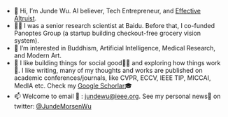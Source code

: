 - 👋 Hi, I’m Junde Wu. AI believer, Tech Entrepreneur, and [Effective Altruist](https://www.effectivealtruism.org).
- 🧑‍💻 I was a senior research scientist at Baidu. Before that, I co-funded Panoptes Group (a startup building checkout-free grocery vision system).
- 👀 I’m interested in Buddhism, Artificial Intelligence, Medical Research, and Modern Art.
- 💞️ I like building things for social good🧑‍🔧 and exploring how things work🤯. I like writing, many of my thoughts and works are published on academic conferences/journals, like CVPR, ECCV, IEEE TIP, MICCAI, MedIA etc. Check my [Google Schorlar](https://scholar.google.com/citations?user=FZSKG-AAAAAJ&hl=en  )🎓 
- 📫 Welcome to email 📨 : jundewu@ieee.org. See my personal news📰 on twitter: [@JundeMorsenWu](https://twitter.com/JundeMorsenWu)

<!---
WuJunde/WuJunde is a ✨ special ✨ repository because its `README.md` (this file) appears on your GitHub profile.
You can click the Preview link to take a look at your changes.
--->
